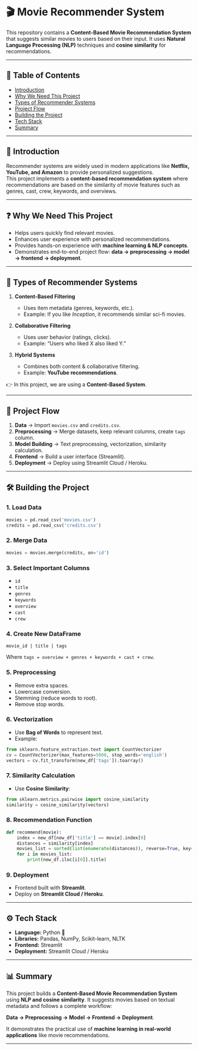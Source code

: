 
# 🎬 Movie Recommender System  

This repository contains a **Content-Based Movie Recommendation System** that suggests similar movies to users based on their input. It uses **Natural Language Processing (NLP)** techniques and **cosine similarity** for recommendations.  

---

## 📑 Table of Contents  

- [Introduction](#-introduction)  
- [Why We Need This Project](#-why-we-need-this-project)  
- [Types of Recommender Systems](#-types-of-recommender-systems)  
- [Project Flow](#-project-flow)  
- [Building the Project](#-building-the-project)  
- [Tech Stack](#-tech-stack)  
- [Summary](#-summary)  

---

## 📘 Introduction  

Recommender systems are widely used in modern applications like **Netflix, YouTube, and Amazon** to provide personalized suggestions.  
This project implements a **content-based recommendation system** where recommendations are based on the similarity of movie features such as genres, cast, crew, keywords, and overviews.  

---

## ❓ Why We Need This Project  

- Helps users quickly find relevant movies.  
- Enhances user experience with personalized recommendations.  
- Provides hands-on experience with **machine learning & NLP concepts**.  
- Demonstrates end-to-end project flow: **data → preprocessing → model → frontend → deployment**.  

---

## 📂 Types of Recommender Systems  

1. **Content-Based Filtering**  
   - Uses item metadata (genres, keywords, etc.).  
   - Example: If you like *Inception*, it recommends similar    sci-fi movies.  

2. **Collaborative Filtering**  
   - Uses user behavior (ratings, clicks).  
   - Example: “Users who liked X also liked Y.”  

3. **Hybrid Systems**  
   - Combines both content & collaborative filtering.  
   - Example: **YouTube recommendations**.  

👉 In this project, we are using a **Content-Based System**.  

---

## 🚀 Project Flow  

1. **Data** → Import `movies.csv` and `credits.csv`.  
2. **Preprocessing** → Merge datasets, keep relevant columns, create `tags` column.  
3. **Model Building** → Text preprocessing, vectorization, similarity calculation.  
4. **Frontend** → Build a user interface (Streamlit).  
5. **Deployment** → Deploy using Streamlit Cloud / Heroku.  

---

## 🛠️ Building the Project  

### 1. Load Data  
```python
movies = pd.read_csv('movies.csv')
credits = pd.read_csv('credits.csv')
```

### 2. Merge Data  
```python
movies = movies.merge(credits, on='id')
```

### 3. Select Important Columns  
- `id`  
- `title`  
- `genres`  
- `keywords`  
- `overview`  
- `cast`  
- `crew`  

### 4. Create New DataFrame  
```text
movie_id | title | tags
```
Where `tags = overview + genres + keywords + cast + crew`.  

### 5. Preprocessing  
- Remove extra spaces.  
- Lowercase conversion.  
- Stemming (reduce words to root).  
- Remove stop words.  

### 6. Vectorization  
- Use **Bag of Words** to represent text.  
- Example:  
```python
from sklearn.feature_extraction.text import CountVectorizer
cv = CountVectorizer(max_features=5000, stop_words='english')
vectors = cv.fit_transform(new_df['tags']).toarray()
```

### 7. Similarity Calculation  
- Use **Cosine Similarity**:  
```python
from sklearn.metrics.pairwise import cosine_similarity
similarity = cosine_similarity(vectors)
```

### 8. Recommendation Function  
```python
def recommend(movie):
    index = new_df[new_df['title'] == movie].index[0]
    distances = similarity[index]
    movies_list = sorted(list(enumerate(distances)), reverse=True, key=lambda x:x[1])[1:6]
    for i in movies_list:
        print(new_df.iloc[i[0]].title)
```

### 9. Deployment  
- Frontend built with **Streamlit**.  
- Deploy on **Streamlit Cloud / Heroku**.  

---

## ⚙️ Tech Stack  

- **Language:** Python 🐍  
- **Libraries:** Pandas, NumPy, Scikit-learn, NLTK  
- **Frontend:** Streamlit  
- **Deployment:** Streamlit Cloud / Heroku  

---

## 📊 Summary  

This project builds a **Content-Based Movie Recommendation System** using **NLP and cosine similarity**. It suggests movies based on textual metadata and follows a complete workflow:  

**Data → Preprocessing → Model → Frontend → Deployment**.  

It demonstrates the practical use of **machine learning in real-world applications** like movie recommendations.  

---
 
